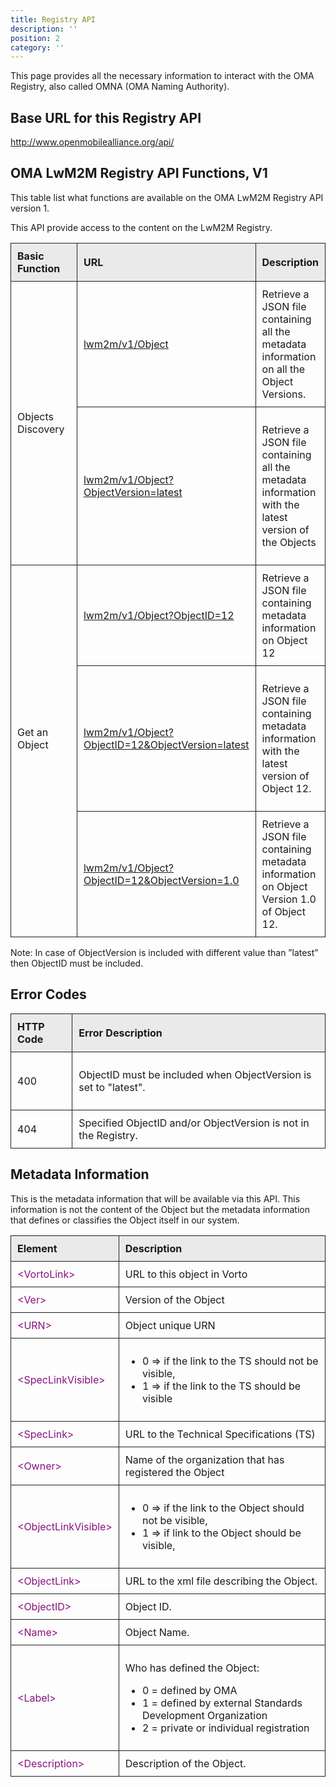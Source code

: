 ```yaml
---
title: Registry API
description: ''
position: 2
category: ''
---
```

<style>
    table {
      border-collapse: collapse;
      width: 100%;
    }
    td, th {
      border: 1px solid #1f1e1e;
      text-align: left;
      padding: 10px;
    }
    th {
        background-color: #ebeaea;
        text-align: left;
        font-weight: bold;
    }
    .td-30 { 
        width: 30%;
    }
    .prose tbody td:first-child {
        padding-left: 10px;
    }
    .prose thead th:first-child {
        padding-left: 10px;
    }
</style>
    
This page provides all the necessary information to interact with the OMA Registry, also called OMNA (OMA Naming
Authority).

## Base URL for this Registry API

http://www.openmobilealliance.org/api/

## OMA LwM2M Registry API Functions, V1

This table list what functions are available on the OMA LwM2M Registry API version 1.

This API provide access to the content on the LwM2M Registry.

<table>
    <thead>
        <tr>
            <th>Basic Function</th>
            <th>URL</th>
            <th>Description</th>
        </tr>
    </thead>
    <tbody>
        <tr>
            <td rowspan="2" class="td-30">Objects Discovery</td>
            <td>
                <a href="http://www.openmobilealliance.org/api/lwm2m/v1/Object">lwm2m/v1/Object</a>
            </td>
            <td>Retrieve a JSON file containing all the metadata information on all the Object
                Versions.</td>
        </tr>
        <tr>
            <td>
                <a href="http://www.openmobilealliance.org/api/lwm2m/v1/Object?ObjectVersion=latest">lwm2m/v1/Object?ObjectVersion=latest</a>
            </td>
            <td>
                <p>Retrieve a JSON file containing all the metadata information with the latest version of the Objects
                </p>
            </td>
        </tr>
        <tr>
            <td rowspan="3" class="td-30">Get an Object<br><br><br></td>
            <td>
                <a href="http://www.openmobilealliance.org/api/lwm2m/v1/Object?ObjectID=12">lwm2m/v1/Object?ObjectID=12</a>
            </td>
            <td>Retrieve a JSON file containing metadata information on Object 12</td>
        </tr>
        <tr>
            <td>
                <a href="http://www.openmobilealliance.org/api/lwm2m/v1/Object?ObjectID=12&amp;ObjectVersion=latest">lwm2m/v1/Object?ObjectID=12&amp;ObjectVersion=latest</a>
            </td>
            <td>
                <p>Retrieve a JSON file containing metadata information with the latest version of Object 12.</p>
            </td>
        </tr>
        <tr>
            <td>
                <a href="http://www.openmobilealliance.org/api/lwm2m/v1/Object?ObjectID=12&amp;ObjectVersion=1.0">lwm2m/v1/Object?ObjectID=12&amp;ObjectVersion=1.0</a>
            </td>
            <td>
                Retrieve a JSON file containing metadata information on Object Version 1.0 of Object 12.
            </td>
        </tr>
    </tbody>
</table>

Note: In case of ObjectVersion is included with different value than ”latest” then ObjectID must be included.

## Error Codes

<table>
    <thead>
        <tr>
            <th>HTTP Code</th>
            <th>Error Description</th>
        </tr>
    </thead>
    <tbody>
        <tr>
            <td>400</td>
            <td>
                <p>ObjectID must be included when ObjectVersion is set to "latest".</p>
            </td>
        </tr>
        <tr>
            <td>404</td>
            <td>Specified ObjectID and/or ObjectVersion is not in the Registry.</td>
        </tr>
    </tbody>
</table>

## Metadata Information

This is the metadata information that will be available via this API. This information is not the content of the Object
but the metadata information that defines or classifies the Object itself in our system.

<table>
    <thead>
        <tr>
            <th>Element</th>
            <th>Description</th>
        </tr>
    <tbody>
        <tr>
            <td colspan="1"><span style="color: rgb(136,18,128);">&lt;VortoLink&gt;</span>
            </td>
            <td colspan="1">URL to this object in Vorto</td>
        </tr>
        <tr>
            <td><span style="color: rgb(136,18,128);">&lt;Ver</span><span
                    style="color: rgb(136,18,128);">&gt;</span></td>
            <td>Version of the Object</td>
        </tr>
        <tr>
            <td colspan="1"><span style="color: rgb(136,18,128);">&lt;URN&gt;</span></td>
            <td colspan="1">Object unique URN</td>
        </tr>
        <tr>
            <td><span style="color: rgb(136,18,128);">&lt;SpecLinkVisible</span><span
                    style="color: rgb(136,18,128);">&gt;</span></td>
            <td>
                <ul>
                    <li>0 =&gt; if the link to the TS should not be visible,</li>
                    <li>1 =&gt; if the link to the TS should be visible</li>
                </ul>
            </td>
        </tr>
        <tr>
            <td><span style="color: rgb(136,18,128);">&lt;SpecLink&gt;</span></td>
            <td>URL to the Technical Specifications (TS)</td>
        </tr>
        <tr>
            <td colspan="1"><span style="color: rgb(136,18,128);">&lt;Owner&gt;</span></td>
            <td colspan="1">Name of the organization that has registered the Object</td>
        </tr>
        <tr>
            <td><span style="color: rgb(136,18,128);">&lt;ObjectLinkVisible&gt;</span></td>
            <td>
                <ul>
                    <li>0 =&gt; if the link to the Object should not be visible,</li>
                    <li>1 =&gt; if link to the Object should be visible,</li>
                </ul>
            </td>
        </tr>
        <tr>
            <td><span style="color: rgb(136,18,128);">&lt;ObjectLink&gt;</span></td>
            <td>URL to the xml file describing the Object.</td>
        </tr>
        <tr>
            <td><span style="color: rgb(136,18,128);">&lt;ObjectID&gt;</span></td>
            <td>Object ID.</td>
        </tr>
        <tr>
            <td colspan="1"><span style="color: rgb(136,18,128);">&lt;Name&gt;</span></td>
            <td colspan="1">Object Name.</td>
        </tr>
        <tr>
            <td colspan="1"><span style="color: rgb(136,18,128);">&lt;Label&gt;</span></td>
            <td colspan="1">
                <p>Who has defined the Object:</p>
                <ul>
                    <li>0 = defined by OMA</li>
                    <li>1 = defined by external Standards Development Organization</li>
                    <li>2 = private or individual registration</li>
                </ul>
            </td>
        </tr>
        <tr>
            <td colspan="1"><span style="color: rgb(136,18,128);">&lt;Description&gt;</span></td>
            <td colspan="1">Description of the Object.</td>
        </tr>
    </tbody>
</table>
